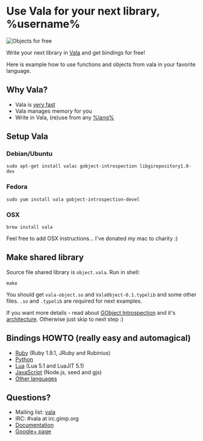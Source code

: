 # Use Vala for your next library, %username%

![Objects for free](https://github.com/antono/vala-object/raw/master/objects.jpg)

Write your next library in [Vala][Vala] and get bindings for free!

Here is example how to use functions and objects from vala
in your favorite language.

## Why Vala?

 - Vala is [very fast][VBench]
 - Vala manages memory for you
 - Write in Vala, (re)use from any
   [%lang%](https://live.gnome.org/GObjectIntrospection/Users)

## Setup Vala

### Debian/Ubuntu

    sudo apt-get install valac gobject-introspection libgirepository1.0-dev

### Fedora

    sudo yum install vala gobject-introspection-devel

### OSX

    brew install vala

Feel free to add OSX instructions... I've donated my mac to charity :)

## Make shared library

Source file shared library is `object.vala`.
Run in shell:

    make

You should get `vala-object.so` and `ValaObject-0.1.typelib` and
some other files. `.so` and `.typelib` are required for next examples.

If you want more details - read about
[GObject Introspection](https://live.gnome.org/GObjectIntrospection/) and it's
[architecture](https://live.gnome.org/GObjectIntrospection/Architecture).
Otherwise just skip to next step :)

## Bindings HOWTO (really easy and automagical)

 - [Ruby](vala-object/tree/master/langs/ruby/README.md) (Ruby 1.9.1, JRuby and Rubinius)
 - [Python](vala-object/tree/master/langs/python/README.md)
 - [Lua](vala-object/tree/master/langs/lua/README.md) (Lua 5.1 and LuaJIT 5.1)
 - [JavaScript](vala-object/tree/master/langs/javascript/README.md) (Node.js, seed and gjs)
 - [Other languages](https://live.gnome.org/GObjectIntrospection/Users)

## Questions?

 - Mailing list: [vala](https://mail.gnome.org/mailman/listinfo/vala-list)
 - IRC: #vala at irc.gimp.org
 - [Documentation](https://live.gnome.org/Vala/Documentation)
 - [Google+ page](https://plus.google.com/115393489934129239313/posts)

[Vala]: https://live.gnome.org/Vala/
[VBench]: http://code.google.com/p/vala-benchmarks/wiki/BenchResults
